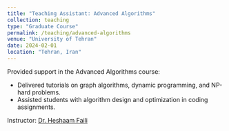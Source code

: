 ```yaml
---
title: "Teaching Assistant: Advanced Algorithms"
collection: teaching
type: "Graduate Course"
permalink: /teaching/advanced-algorithms
venue: "University of Tehran"
date: 2024-02-01
location: "Tehran, Iran"
---
```


Provided support in the Advanced Algorithms course:
- Delivered tutorials on graph algorithms, dynamic programming, and NP-hard problems.
- Assisted students with algorithm design and optimization in coding assignments.

Instructor: [Dr. Heshaam Faili](https://scholar.google.se/citations?user=m5tCFEoAAAAJ&hl=en)
